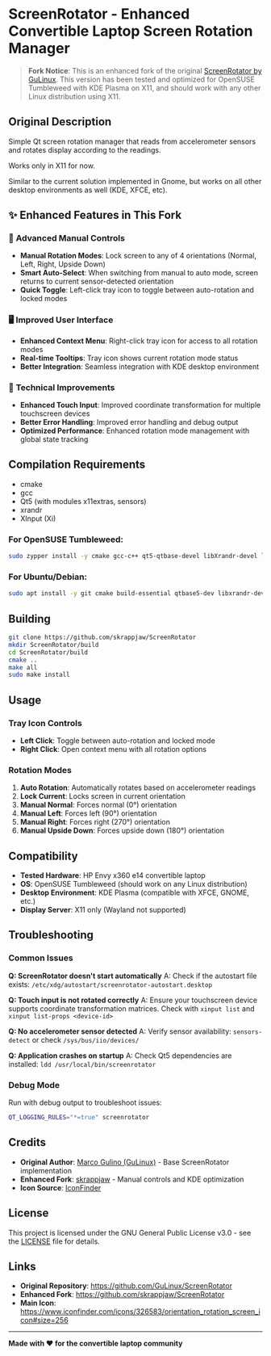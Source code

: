 # ScreenRotator - Enhanced Convertible Laptop Screen Rotation Manager

> **Fork Notice**: This is an enhanced fork of the original [ScreenRotator by GuLinux](https://github.com/GuLinux/ScreenRotator). This version has been tested and optimized for OpenSUSE Tumbleweed with KDE Plasma on X11, and should work with any other Linux distribution using X11.

## Original Description

Simple Qt screen rotation manager that reads from accelerometer sensors and rotates display according to the readings.

Works only in X11 for now.

Similar to the current solution implemented in Gnome, but works on all other desktop environments as well (KDE, XFCE, etc).

## ✨ Enhanced Features in This Fork

### 🎯 **Advanced Manual Controls**
- **Manual Rotation Modes**: Lock screen to any of 4 orientations (Normal, Left, Right, Upside Down)
- **Smart Auto-Select**: When switching from manual to auto mode, screen returns to current sensor-detected orientation
- **Quick Toggle**: Left-click tray icon to toggle between auto-rotation and locked modes

### 🖥️ **Improved User Interface**
- **Enhanced Context Menu**: Right-click tray icon for access to all rotation modes
- **Real-time Tooltips**: Tray icon shows current rotation mode status
- **Better Integration**: Seamless integration with KDE desktop environment

### 🔧 **Technical Improvements**
- **Enhanced Touch Input**: Improved coordinate transformation for multiple touchscreen devices
- **Better Error Handling**: Improved error handling and debug output
- **Optimized Performance**: Enhanced rotation mode management with global state tracking

## Compilation Requirements

- cmake
- gcc
- Qt5 (with modules x11extras, sensors)
- xrandr
- XInput (Xi)

### For OpenSUSE Tumbleweed:
```bash
sudo zypper install -y cmake gcc-c++ qt5-qtbase-devel libXrandr-devel libXi-devel libQt5X11Extras-devel libqt5-qtbase-devel libqt5-qtsensors-devel
```

### For Ubuntu/Debian:
```bash
sudo apt install -y git cmake build-essential qtbase5-dev libxrandr-dev libxi-dev libqt5x11extras5-dev libqt5sensors5-dev
```

## Building

```bash
git clone https://github.com/skrappjaw/ScreenRotator
mkdir ScreenRotator/build
cd ScreenRotator/build
cmake ..
make all
sudo make install
```

## Usage

### Tray Icon Controls
- **Left Click**: Toggle between auto-rotation and locked mode
- **Right Click**: Open context menu with all rotation options

### Rotation Modes
1. **Auto Rotation**: Automatically rotates based on accelerometer readings
2. **Lock Current**: Locks screen in current orientation
3. **Manual Normal**: Forces normal (0°) orientation
4. **Manual Left**: Forces left (90°) orientation  
5. **Manual Right**: Forces right (270°) orientation
6. **Manual Upside Down**: Forces upside down (180°) orientation

## Compatibility

- **Tested Hardware**: HP Envy x360 e14 convertible laptop
- **OS**: OpenSUSE Tumbleweed (should work on any Linux distribution)
- **Desktop Environment**: KDE Plasma (compatible with XFCE, GNOME, etc.)
- **Display Server**: X11 only (Wayland not supported)

## Troubleshooting

### Common Issues

**Q: ScreenRotator doesn't start automatically**
A: Check if the autostart file exists: `/etc/xdg/autostart/screenrotator-autostart.desktop`

**Q: Touch input is not rotated correctly**
A: Ensure your touchscreen device supports coordinate transformation matrices. Check with `xinput list` and `xinput list-props <device-id>`

**Q: No accelerometer sensor detected**
A: Verify sensor availability: `sensors-detect` or check `/sys/bus/iio/devices/`

**Q: Application crashes on startup**
A: Check Qt5 dependencies are installed: `ldd /usr/local/bin/screenrotator`

### Debug Mode
Run with debug output to troubleshoot issues:
```bash
QT_LOGGING_RULES="*=true" screenrotator
```

## Credits

- **Original Author**: [Marco Gulino (GuLinux)](https://github.com/GuLinux) - Base ScreenRotator implementation
- **Enhanced Fork**: [skrappjaw](https://github.com/skrappjaw) - Manual controls and KDE optimization
- **Icon Source**: [IconFinder](https://www.iconfinder.com/icons/326583/orientation_rotation_screen_icon#size=256)

## License

This project is licensed under the GNU General Public License v3.0 - see the [LICENSE](LICENSE) file for details.

## Links

- **Original Repository**: https://github.com/GuLinux/ScreenRotator
- **Enhanced Fork**: https://github.com/skrappjaw/ScreenRotator
- **Main Icon**: https://www.iconfinder.com/icons/326583/orientation_rotation_screen_icon#size=256

---

**Made with ❤️ for the convertible laptop community**